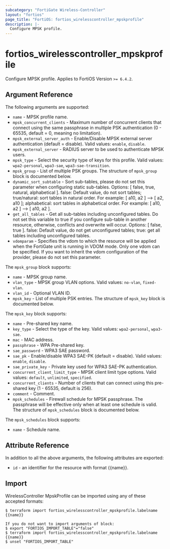 ```yaml
---
subcategory: "FortiGate Wireless-Controller"
layout: "fortios"
page_title: "FortiOS: fortios_wirelesscontroller_mpskprofile"
description: |-
  Configure MPSK profile.
---
```


# fortios_wirelesscontroller_mpskprofile
Configure MPSK profile. Applies to FortiOS Version `>= 6.4.2`.

## Argument Reference

The following arguments are supported:

* `name` - MPSK profile name.
* `mpsk_concurrent_clients` - Maximum number of concurrent clients that connect using the same passphrase in multiple PSK authentication (0 - 65535, default = 0, meaning no limitation).
* `mpsk_external_server_auth` - Enable/Disable MPSK external server authentication (default = disable). Valid values: `enable`, `disable`.
* `mpsk_external_server` - RADIUS server to be used to authenticate MPSK users.
* `mpsk_type` - Select the security type of keys for this profile. Valid values: `wpa2-personal`, `wpa3-sae`, `wpa3-sae-transition`.
* `mpsk_group` - List of multiple PSK groups. The structure of `mpsk_group` block is documented below.
* `dynamic_sort_subtable` - Sort sub-tables, please do not set this parameter when configuring static sub-tables. Options: [ false, true, natural, alphabetical ]. false: Default value, do not sort tables; true/natural: sort tables in natural order. For example: [ a10, a2 ] --> [ a2, a10 ]; alphabetical: sort tables in alphabetical order. For example: [ a10, a2 ] --> [ a10, a2 ].
* `get_all_tables` - Get all sub-tables including unconfigured tables. Do not set this variable to true if you configure sub-table in another resource, otherwise, conflicts and overwrite will occur. Options: [ false, true ]. false: Default value, do not get unconfigured tables; true: get all tables including unconfigured tables. 
* `vdomparam` - Specifies the vdom to which the resource will be applied when the FortiGate unit is running in VDOM mode. Only one vdom can be specified. If you want to inherit the vdom configuration of the provider, please do not set this parameter.

The `mpsk_group` block supports:

* `name` - MPSK group name.
* `vlan_type` - MPSK group VLAN options. Valid values: `no-vlan`, `fixed-vlan`.
* `vlan_id` - Optional VLAN ID.
* `mpsk_key` - List of multiple PSK entries. The structure of `mpsk_key` block is documented below.

The `mpsk_key` block supports:

* `name` - Pre-shared key name.
* `key_type` - Select the type of the key. Valid values: `wpa2-personal`, `wpa3-sae`.
* `mac` - MAC address.
* `passphrase` - WPA Pre-shared key.
* `sae_password` - WPA3 SAE password.
* `sae_pk` - Enable/disable WPA3 SAE-PK (default = disable). Valid values: `enable`, `disable`.
* `sae_private_key` - Private key used for WPA3 SAE-PK authentication.
* `concurrent_client_limit_type` - MPSK client limit type options. Valid values: `default`, `unlimited`, `specified`.
* `concurrent_clients` - Number of clients that can connect using this pre-shared key (1 - 65535, default is 256).
* `comment` - Comment.
* `mpsk_schedules` - Firewall schedule for MPSK passphrase. The passphrase will be effective only when at least one schedule is valid. The structure of `mpsk_schedules` block is documented below.

The `mpsk_schedules` block supports:

* `name` - Schedule name.


## Attribute Reference

In addition to all the above arguments, the following attributes are exported:
* `id` - an identifier for the resource with format {{name}}.

## Import

WirelessController MpskProfile can be imported using any of these accepted formats:
```
$ terraform import fortios_wirelesscontroller_mpskprofile.labelname {{name}}

If you do not want to import arguments of block:
$ export "FORTIOS_IMPORT_TABLE"="false"
$ terraform import fortios_wirelesscontroller_mpskprofile.labelname {{name}}
$ unset "FORTIOS_IMPORT_TABLE"
```

